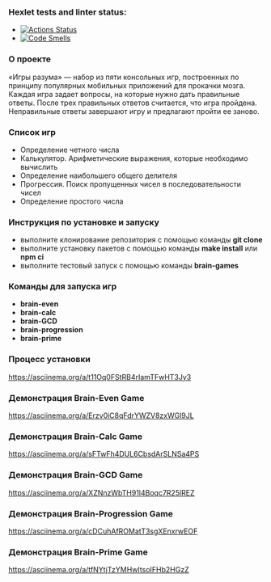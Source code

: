 ### Hexlet tests and linter status:
* [![Actions Status](https://github.com/IamIvanVl/backend-project-44/actions/workflows/hexlet-check.yml/badge.svg)](https://github.com/IamIvanVl/backend-project-44/actions)
* [![Code Smells](https://sonarcloud.io/api/project_badges/measure?project=IamIvanVl_backend-project-44&metric=code_smells)](https://sonarcloud.io/summary/new_code?id=IamIvanVl_backend-project-44)

### О проекте
«Игры разума» — набор из пяти консольных игр, построенных по принципу популярных мобильных приложений для прокачки мозга. Каждая игра задает вопросы, на которые нужно дать правильные ответы. После трех правильных ответов считается, что игра пройдена. Неправильные ответы завершают игру и предлагают пройти ее заново.

### Список игр
* Определение четного числа
* Калькулятор. Арифметические выражения, которые необходимо вычислить
* Определение наибольшего общего делителя
* Прогрессия. Поиск пропущенных чисел в последовательности чисел
* Определение простого числа

### Инструкция по установке и запуску
* выполните клонирование репозитория с помощью команды **git clone**
* выполните установку пакетов с помощью команды **make install** или **npm ci**
* выполните тестовый запуск с помощью команды **brain-games**

### Команды для запуска игр
* **brain-even**
* **brain-calc**
* **brain-GCD**
* **brain-progression**
* **brain-prime**

### Процесс установки
https://asciinema.org/a/t11Oq0FStRB4rIamTFwHT3Jy3

### Демонстрация Brain-Even Game
https://asciinema.org/a/Erzv0iC8qFdrYWZV8zxWGl9JL

### Демонстрация Brain-Calc Game
https://asciinema.org/a/sFTwFh4DUL6CbsdArSLNSa4PS

### Демонстрация Brain-GCD Game
https://asciinema.org/a/XZNnzWbTH91l4Boqc7R25lREZ

### Демонстрация Brain-Progression Game
https://asciinema.org/a/cDCuhAfROMatT3sgXEnxrwEOF

### Демонстрация Brain-Prime Game
https://asciinema.org/a/tfNYtjTzYMHwItsoIFHb2HGzZ